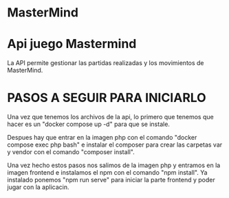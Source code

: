 # MasterMind
# Api juego Mastermind

La API permite gestionar las partidas realizadas y los movimientos de MasterMind.

# PASOS A SEGUIR PARA INICIARLO
Una vez que tenemos los archivos de la api, lo primero que tenemos que hacer es un "docker compose up -d" para que se 
instale.

Despues hay que entrar en la imagen php con el comando "docker compose exec php bash" e instalar el composer para crear
las carpetas var y vendor con el comando "composer install".

Una vez hecho estos pasos nos salimos de la imagen php y entramos en la imagen frontend e instalamos el npm con el 
comando "npm install". Ya instalado ponemos "npm run serve" para iniciar la parte frontend y poder jugar con la 
aplicacin.